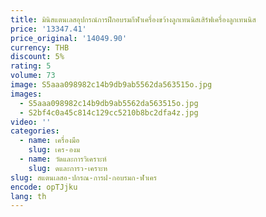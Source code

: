 ```yaml
---
title: มินิสแตนเลสอุปกรณ์การฝึกอบรมกีฬาเครื่องขว้างลูกเทนนิสเสิร์ฟเครื่องลูกเทนนิส
price: '13347.41'
price_original: '14049.90'
currency: THB
discount: 5%
rating: 5
volume: 73
image: S5aaa098982c14b9db9ab5562da563515o.jpg
images:
  - S5aaa098982c14b9db9ab5562da563515o.jpg
  - S2bf4c0a45c814c129cc5210b8bc2dfa4z.jpg
video: ''
categories:
  - name: เครื่องมือ
    slug: เคร-องม
  - name: วัดและการวิเคราะห์
    slug: ดและการว-เคราะห
slug: สแตนเลสอ-ปกรณ-การฝ-กอบรมก-ฬาเคร
encode: opTJjku
lang: th
---
```

  